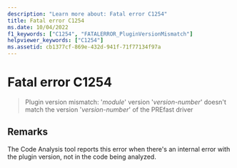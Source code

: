 ```yaml
---
description: "Learn more about: Fatal error C1254"
title: Fatal error C1254
ms.date: 10/04/2022
f1_keywords: ["C1254", "FATALERROR_PluginVersionMismatch"]
helpviewer_keywords: ["C1254"]
ms.assetid: cb1377cf-869e-432d-941f-71f77134f97a
---
```

# Fatal error C1254

> Plugin version mismatch: '*module*' version '*version-number*' doesn't match the version '*version-number*' of the PREfast driver

## Remarks

The Code Analysis tool reports this error when there's an internal error with the plugin version, not in the code being analyzed.
